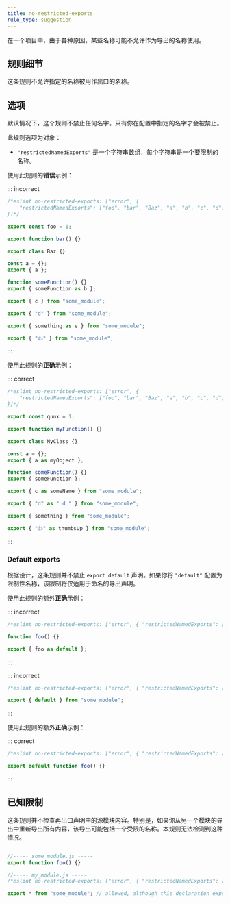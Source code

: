 ```yaml
---
title: no-restricted-exports
rule_type: suggestion
---
```


在一个项目中，由于各种原因，某些名称可能不允许作为导出的名称使用。

## 规则细节

这条规则不允许指定的名称被用作出口的名称。

## 选项

默认情况下，这个规则不禁止任何名字。只有你在配置中指定的名字才会被禁止。

此规则选项为对象：

* `"restrictedNamedExports"` 是一个字符串数组，每个字符串是一个要限制的名称。

使用此规则的**错误**示例：

::: incorrect

```js
/*eslint no-restricted-exports: ["error", {
    "restrictedNamedExports": ["foo", "bar", "Baz", "a", "b", "c", "d", "e", "👍"]
}]*/

export const foo = 1;

export function bar() {}

export class Baz {}

const a = {};
export { a };

function someFunction() {}
export { someFunction as b };

export { c } from "some_module";

export { "d" } from "some_module";

export { something as e } from "some_module";

export { "👍" } from "some_module";
```

:::

使用此规则的**正确**示例：

::: correct

```js
/*eslint no-restricted-exports: ["error", {
    "restrictedNamedExports": ["foo", "bar", "Baz", "a", "b", "c", "d", "e", "👍"]
}]*/

export const quux = 1;

export function myFunction() {}

export class MyClass {}

const a = {};
export { a as myObject };

function someFunction() {}
export { someFunction };

export { c as someName } from "some_module";

export { "d" as " d " } from "some_module";

export { something } from "some_module";

export { "👍" as thumbsUp } from "some_module";
```

:::

### Default exports

根据设计，这条规则并不禁止 `export default` 声明。如果你将 `"default"` 配置为限制性名称，该限制将仅适用于命名的导出声明。

使用此规则的额外**正确**示例：

::: incorrect

```js
/*eslint no-restricted-exports: ["error", { "restrictedNamedExports": ["default"] }]*/

function foo() {}

export { foo as default };
```

:::

::: incorrect

```js
/*eslint no-restricted-exports: ["error", { "restrictedNamedExports": ["default"] }]*/

export { default } from "some_module";
```

:::

使用此规则的额外**正确**示例：

::: correct

```js
/*eslint no-restricted-exports: ["error", { "restrictedNamedExports": ["default", "foo"] }]*/

export default function foo() {}
```

:::

## 已知限制

这条规则并不检查再出口声明中的源模块内容。特别是，如果你从另一个模块的导出中重新导出所有内容，该导出可能包括一个受限的名称。本规则无法检测到这种情况。

```js

//----- some_module.js -----
export function foo() {}

//----- my_module.js -----
/*eslint no-restricted-exports: ["error", { "restrictedNamedExports": ["foo"] }]*/

export * from "some_module"; // allowed, although this declaration exports "foo" from my_module
```

